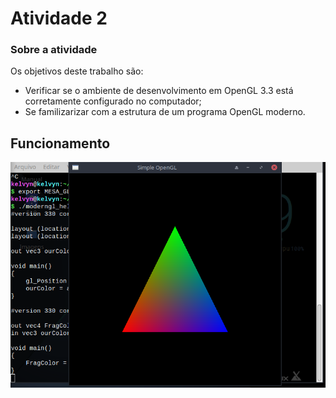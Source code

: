 # Atividade 2

### Sobre a atividade

  Os objetivos deste trabalho são:
  
  * Verificar se o ambiente de desenvolvimento em OpenGL 3.3 está corretamente configurado no
      computador;
  * Se familizarizar com a estrutura de um programa OpenGL moderno.
  
 ## Funcionamento
 
 ![](Imagens/triangulo.png)
